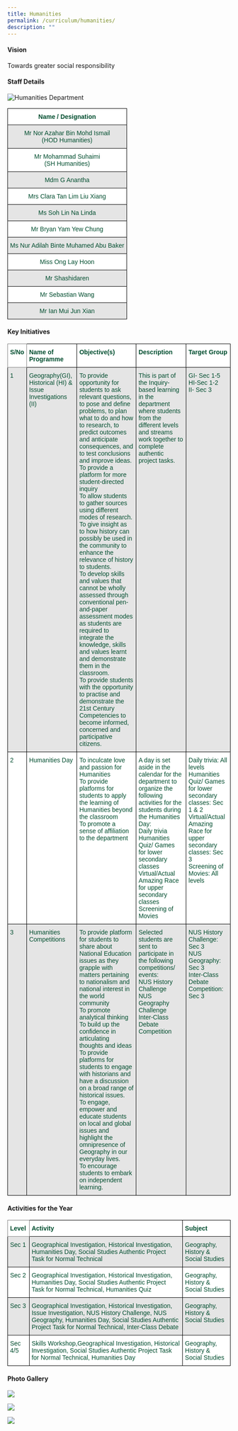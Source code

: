 ```yaml
---
title: Humanities
permalink: /curriculum/humanities/
description: ""
---
```

#### Vision

Towards greater social responsibility

#### Staff Details

![Humanities Department](/images/2023%20Department%20photos/humanities%20department%201.jpg)

<style type="text/css">
.tg  {border-collapse:collapse;border-spacing:0;}
.tg td{border-color:black;border-style:solid;border-width:1px;font-family:Arial, sans-serif;font-size:14px;
  overflow:hidden;padding:10px 5px;word-break:normal;}
.tg th{border-color:black;border-style:solid;border-width:1px;font-family:Arial, sans-serif;font-size:14px;
  font-weight:normal;overflow:hidden;padding:10px 5px;word-break:normal;}
.tg .tg-74pa{background-color:#FFF;color:#004D2E;font-weight:bold;text-align:center;vertical-align:middle}
.tg .tg-t70x{background-color:#E5E5E5;color:#004D2E;text-align:center;vertical-align:top}
.tg .tg-fi1r{background-color:#FFF;color:#004D2E;text-align:center;vertical-align:top}
.tg .tg-bapb{background-color:#E5E5E5;color:#004D2E;text-align:center;vertical-align:middle}
.tg .tg-wpup{background-color:#FFF;color:#004D2E;text-align:center;vertical-align:middle}
</style>
<table class="tg">
<thead>
  <tr>
    <th class="tg-74pa"><span style="font-weight:700">Name / Designation</span></th>
  </tr>
</thead>
<tbody>
  <tr>
    <td class="tg-t70x"><span style="font-weight:400;color:#004D2E">Mr Nor Azahar Bin Mohd Ismail</span><br><span style="font-weight:400;color:#004D2E">(HOD Humanities)</span></td>
  </tr>
  <tr>
    <td class="tg-fi1r"><span style="font-weight:400;color:#004D2E">Mr Mohammad Suhaimi</span><br><span style="font-weight:400;color:#004D2E">(SH Humanities)</span></td>
  </tr>
  <tr>
    <td class="tg-bapb">Mdm G Anantha</td>
  </tr>
  <tr>
    <td class="tg-wpup">Mrs Clara Tan Lim Liu Xiang</td>
  </tr>
  <tr>
    <td class="tg-bapb">Ms Soh Lin Na Linda</td>
  </tr>
  <tr>
    <td class="tg-wpup">Mr Bryan Yam Yew Chung</td>
  </tr>
  <tr>
    <td class="tg-bapb">Ms Nur Adilah Binte Muhamed Abu Baker</td>
  </tr>
  <tr>
    <td class="tg-wpup">Miss Ong Lay Hoon</td>
  </tr>
  <tr>
    <td class="tg-bapb">Mr Shashidaren</td>
  </tr>
  <tr>
    <td class="tg-wpup">Mr Sebastian Wang</td>
  </tr>
  <tr>
    <td class="tg-bapb">Mr Ian Mui Jun Xian</td>
  </tr>
</tbody>
</table>

#### Key Initiatives

<style type="text/css">
.tg  {border-collapse:collapse;border-spacing:0;}
.tg td{border-color:black;border-style:solid;border-width:1px;font-family:Arial, sans-serif;font-size:14px;
  overflow:hidden;padding:10px 5px;word-break:normal;}
.tg th{border-color:black;border-style:solid;border-width:1px;font-family:Arial, sans-serif;font-size:14px;
  font-weight:normal;overflow:hidden;padding:10px 5px;word-break:normal;}
.tg .tg-yqw5{background-color:#FFF;border-color:inherit;color:#004D2E;font-weight:bold;text-align:left;vertical-align:top}
.tg .tg-nlyn{background-color:#FFF;color:#004D2E;text-align:left;vertical-align:top}
.tg .tg-24tc{background-color:#FFF;color:#004D2E;font-weight:bold;text-align:left;vertical-align:top}
.tg .tg-didf{background-color:#E5E5E5;color:#004D2E;text-align:left;vertical-align:top}
</style>
<table class="tg">
<thead>
  <tr>
    <th class="tg-yqw5">S/No<br></th>
    <th class="tg-24tc">Name of Programme<br></th>
    <th class="tg-24tc">Objective(s)<br></th>
    <th class="tg-24tc">Description<br></th>
    <th class="tg-24tc">Target Group<br></th>
  </tr>
</thead>
<tbody>
  <tr>
    <td class="tg-didf">1<br></td>
    <td class="tg-didf">Geography(GI), Historical (HI) &amp; Issue Investigations (II)<br></td>
    <td class="tg-didf">To provide opportunity for students to ask relevant questions, to pose and define problems, to plan what to do and how to research, to predict outcomes and anticipate consequences, and to test conclusions and improve ideas.<br>To provide a platform for more student-directed inquiry<br>To allow students to gather sources using different modes of research.<br>To give insight as to how history can possibly be used in the community to enhance the relevance of history to students.<br>To develop skills and values that cannot be wholly assessed through conventional pen-and-paper assessment modes as students are required to integrate the knowledge, skills and values learnt and demonstrate them in the classroom.<br>To provide students with the opportunity to practise and demonstrate the 21st Century Competencies to become informed, concerned and participative citizens.</td>
    <td class="tg-didf">This is part of the Inquiry-based learning in the department where students from the different levels and streams work together to complete authentic project tasks.</td>
    <td class="tg-didf">GI- Sec 1-5<br>HI-Sec 1-2<br>II- Sec 3</td>
  </tr>
  <tr>
    <td class="tg-nlyn">2<br></td>
    <td class="tg-nlyn">Humanities Day<br></td>
    <td class="tg-nlyn">To inculcate love and passion for Humanities<br>To provide platforms for students to apply the learning of Humanities beyond the classroom<br>To promote a sense of affiliation to the department</td>
    <td class="tg-nlyn">A day is set aside in the calendar for the department to organize the following activities for the students during the Humanities Day:<br>Daily trivia<br>Humanities Quiz/ Games for lower secondary classes<br>Virtual/Actual Amazing Race for upper secondary classes<br>Screening of Movies</td>
    <td class="tg-nlyn">Daily trivia: All levels<br>Humanities Quiz/ Games for lower secondary classes: Sec 1 &amp; 2<br>Virtual/Actual Amazing Race for upper secondary classes: Sec 3<br>Screening of Movies: All levels</td>
  </tr>
  <tr>
    <td class="tg-didf">3<br></td>
    <td class="tg-didf">Humanities Competitions<br></td>
    <td class="tg-didf">To provide platform for students to share about National Education issues as they grapple with matters pertaining to nationalism and national interest in the world community<br>To promote analytical thinking<br>To build up the confidence in articulating thoughts and ideas<br>To provide platforms for students to engage with historians and have a discussion on a broad range of historical issues.<br>To engage, empower and educate students on local and global issues and highlight the omnipresence of Geography in our everyday lives.<br>To encourage students to embark on independent learning.</td>
    <td class="tg-didf">Selected students are sent to participate in the following competitions/ events:<br>NUS History Challenge<br>NUS Geography Challenge<br>Inter-Class Debate Competition</td>
    <td class="tg-didf">NUS History Challenge: Sec 3<br>NUS Geography: Sec 3<br>Inter-Class Debate Competition: Sec 3</td>
  </tr>
</tbody>
</table>

#### Activities for the Year

<style type="text/css">
.tg  {border-collapse:collapse;border-spacing:0;}
.tg td{border-color:black;border-style:solid;border-width:1px;font-family:Arial, sans-serif;font-size:14px;
  overflow:hidden;padding:10px 5px;word-break:normal;}
.tg th{border-color:black;border-style:solid;border-width:1px;font-family:Arial, sans-serif;font-size:14px;
  font-weight:normal;overflow:hidden;padding:10px 5px;word-break:normal;}
.tg .tg-yqw5{background-color:#FFF;border-color:inherit;color:#004D2E;font-weight:bold;text-align:left;vertical-align:top}
.tg .tg-nlyn{background-color:#FFF;color:#004D2E;text-align:left;vertical-align:top}
.tg .tg-24tc{background-color:#FFF;color:#004D2E;font-weight:bold;text-align:left;vertical-align:top}
.tg .tg-didf{background-color:#E5E5E5;color:#004D2E;text-align:left;vertical-align:top}
</style>
<table class="tg">
<thead>
  <tr>
    <th class="tg-yqw5">Level<br></th>
    <th class="tg-24tc">Activity<br></th>
    <th class="tg-24tc">Subject<br></th>
  </tr>
</thead>
<tbody>
  <tr>
    <td class="tg-didf">Sec 1<br></td>
    <td class="tg-didf">Geographical Investigation, Historical Investigation, Humanities Day, Social Studies Authentic Project Task for Normal Technical<br></td>
    <td class="tg-didf">Geography, History &amp; Social Studies<br></td>
  </tr>
  <tr>
    <td class="tg-nlyn">Sec 2<br></td>
    <td class="tg-nlyn">Geographical Investigation, Historical Investigation, Humanities Day, Social Studies Authentic Project Task for Normal Technical, Humanities Quiz<br></td>
    <td class="tg-nlyn">Geography, History &amp; Social Studies<br></td>
  </tr>
  <tr>
    <td class="tg-didf">Sec 3<br></td>
    <td class="tg-didf">Geographical Investigation, Historical Investigation, Issue Investigation, NUS History Challenge, NUS Geography, Humanities Day, Social Studies Authentic Project Task for Normal Technical, Inter-Class Debate<br></td>
    <td class="tg-didf">Geography, History &amp; Social Studies<br></td>
  </tr>
  <tr>
    <td class="tg-nlyn">Sec 4/5<br></td>
    <td class="tg-nlyn">Skills Workshop,Geographical Investigation, Historical Investigation, Social Studies Authentic Project Task for Normal Technical, Humanities Day<br></td>
    <td class="tg-nlyn">Geography, History &amp; Social Studies</td>
  </tr>
</tbody>
</table>

#### Photo Gallery

![](/images/Learning%20%20Humanities%201.jpg)

![](/images/Learning%20%20Humanities%202.jpg)

![](/images/Learning%20%20Humanities%203.jpg)